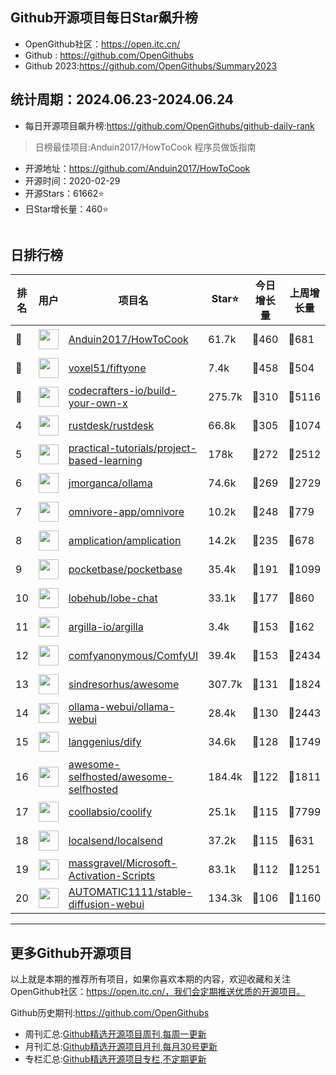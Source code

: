 ## Github开源项目每日Star飙升榜

- OpenGithub社区：https://open.itc.cn/
- Github : https://github.com/OpenGithubs
- Github 2023:https://github.com/OpenGithubs/Summary2023

## 统计周期：2024.06.23-2024.06.24

- 每日开源项目飙升榜:https://github.com/OpenGithubs/github-daily-rank



> 日榜最佳项目:Anduin2017/HowToCook  程序员做饭指南

- 开源地址：https://github.com/Anduin2017/HowToCook
- 开源时间：2020-02-29
- 开源Stars：61662⭐
- 日Star增长量：460⭐

![]()


## 日排行榜

| 排名        |  用户     |  项目名          | Star⭐          | 今日增长量     | 上周增长量      |  开源时间   |
|------------|------------|---------------|---------------- |--------------|----------------|------------|
| 🥇 | <img src="https://avatars.githubusercontent.com/u/19531547?u=9bfa4b5f7256f64a05b280019f26a56319955cd0&v=4" alt="" size="32" height="32" width="32" data-view-component="true" class="avatar circle"> | [Anduin2017/HowToCook](https://github.com/Anduin2017/HowToCook)| 61.7k  | 🔺460| 🔺681 | 2020-02-29 |
| 🥈 | <img src="https://avatars.githubusercontent.com/u/25984855?v=4" alt="" size="32" height="32" width="32" data-view-component="true" class="avatar circle"> | [voxel51/fiftyone](https://github.com/voxel51/fiftyone)| 7.4k  | 🔺458| 🔺504 | 2020-04-22 |
| 🥉 | <img src="https://avatars.githubusercontent.com/u/58904235?v=4" alt="" size="32" height="32" width="32" data-view-component="true" class="avatar circle"> | [codecrafters-io/build-your-own-x](https://github.com/codecrafters-io/build-your-own-x)| 275.7k  | 🔺310| 🔺5116 | 2018-05-09 |
| 4 | <img src="https://avatars.githubusercontent.com/u/71636191?u=fcdfa5bbe724bd4ec02f6c3b2419ff25b7f5eb07&v=4" alt="" size="32" height="32" width="32" data-view-component="true" class="avatar circle"> | [rustdesk/rustdesk](https://github.com/rustdesk/rustdesk)| 66.8k  | 🔺305| 🔺1074 | 2020-09-28 |
| 5 | <img src="https://avatars.githubusercontent.com/u/89421154?v=4" alt="" size="32" height="32" width="32" data-view-component="true" class="avatar circle"> | [practical-tutorials/project-based-learning](https://github.com/practical-tutorials/project-based-learning)| 178k  | 🔺272| 🔺2512 | 2017-04-12 |
| 6 | <img src="https://avatars.githubusercontent.com/u/151674099?v=4" alt="" size="32" height="32" width="32" data-view-component="true" class="avatar circle"> | [jmorganca/ollama](https://github.com/jmorganca/ollama)| 74.6k  | 🔺269| 🔺2729 | 2023-06-27 |
| 7 | <img src="https://avatars.githubusercontent.com/u/70113176?v=4" alt="" size="32" height="32" width="32" data-view-component="true" class="avatar circle"> | [omnivore-app/omnivore](https://github.com/omnivore-app/omnivore)| 10.2k  | 🔺248| 🔺779 | 2022-02-11 |
| 8 | <img src="https://avatars.githubusercontent.com/u/65107786?v=4" alt="" size="32" height="32" width="32" data-view-component="true" class="avatar circle"> | [amplication/amplication](https://github.com/amplication/amplication)| 14.2k  | 🔺235| 🔺678 | 2020-05-11 |
| 9 | <img src="https://avatars.githubusercontent.com/u/101000011?v=4" alt="" size="32" height="32" width="32" data-view-component="true" class="avatar circle"> | [pocketbase/pocketbase](https://github.com/pocketbase/pocketbase)| 35.4k  | 🔺191| 🔺1099 | 2022-07-05 |
| 10 | <img src="https://avatars.githubusercontent.com/u/131470832?v=4" alt="" size="32" height="32" width="32" data-view-component="true" class="avatar circle"> | [lobehub/lobe-chat](https://github.com/lobehub/lobe-chat)| 33.1k  | 🔺177| 🔺860 | 2023-05-21 |
| 11 | <img src="https://avatars.githubusercontent.com/u/18415507?v=4" alt="" size="32" height="32" width="32" data-view-component="true" class="avatar circle"> | [argilla-io/argilla](https://github.com/argilla-io/argilla)| 3.4k  | 🔺153| 🔺162 | 2021-04-28 |
| 12 | <img src="https://avatars.githubusercontent.com/u/121283862?u=00e0967075548ed41bd53ed0eacd34ac42d8cef0&v=4" alt="" size="32" height="32" width="32" data-view-component="true" class="avatar circle"> | [comfyanonymous/ComfyUI](https://github.com/comfyanonymous/ComfyUI)| 39.4k  | 🔺153| 🔺2434 | 2023-01-17 |
| 13 | <img src="https://avatars.githubusercontent.com/u/170270?u=34acd557a042ac478d273a4621570cadb6b0bd89&v=4" alt="" size="32" height="32" width="32" data-view-component="true" class="avatar circle"> | [sindresorhus/awesome](https://github.com/sindresorhus/awesome)| 307.7k  | 🔺131| 🔺1824 | 2014-07-11 |
| 14 | <img src="https://avatars.githubusercontent.com/u/158137808?v=4" alt="" size="32" height="32" width="32" data-view-component="true" class="avatar circle"> | [ollama-webui/ollama-webui](https://github.com/ollama-webui/ollama-webui)| 28.4k  | 🔺130| 🔺2443 | 2023-10-07 |
| 15 | <img src="https://avatars.githubusercontent.com/u/127165244?v=4" alt="" size="32" height="32" width="32" data-view-component="true" class="avatar circle"> | [langgenius/dify](https://github.com/langgenius/dify)| 34.6k  | 🔺128| 🔺1749 | 2023-04-12 |
| 16 | <img src="https://avatars.githubusercontent.com/u/24270415?v=4" alt="" size="32" height="32" width="32" data-view-component="true" class="avatar circle"> | [awesome-selfhosted/awesome-selfhosted](https://github.com/awesome-selfhosted/awesome-selfhosted)| 184.4k  | 🔺122| 🔺1811 | 2015-06-01 |
| 17 | <img src="https://avatars.githubusercontent.com/u/60715044?v=4" alt="" size="32" height="32" width="32" data-view-component="true" class="avatar circle"> | [coollabsio/coolify](https://github.com/coollabsio/coolify)| 25.1k  | 🔺115| 🔺7799 | 2021-01-26 |
| 18 | <img src="https://avatars.githubusercontent.com/u/120677616?v=4" alt="" size="32" height="32" width="32" data-view-component="true" class="avatar circle"> | [localsend/localsend](https://github.com/localsend/localsend)| 37.2k  | 🔺115| 🔺631 | 2022-12-16 |
| 19 | <img src="https://avatars.githubusercontent.com/u/59795046?v=4" alt="" size="32" height="32" width="32" data-view-component="true" class="avatar circle"> | [massgravel/Microsoft-Activation-Scripts](https://github.com/massgravel/Microsoft-Activation-Scripts)| 83.1k  | 🔺112| 🔺1251 | 2020-01-13 |
| 20 | <img src="https://avatars.githubusercontent.com/u/20920490?u=8bdc7c9401f507e51b55e558baa8184d4ed30c7d&v=4" alt="" size="32" height="32" width="32" data-view-component="true" class="avatar circle"> | [AUTOMATIC1111/stable-diffusion-webui](https://github.com/AUTOMATIC1111/stable-diffusion-webui)| 134.3k  | 🔺106| 🔺1160 | 2022-08-22 |

---
## 更多Github开源项目

以上就是本期的推荐所有项目，如果你喜欢本期的内容，欢迎收藏和关注OpenGithub社区：https://open.itc.cn/，我们会定期推送优质的开源项目。

Github历史期刊:https://github.com/OpenGithubs
- 周刊汇总:[Github精选开源项目周刊,每周一更新](https://github.com/OpenGithubs/weekly)
- 月刊汇总:[Github精选开源项目月刊,每月30号更新](https://github.com/OpenGithubs/monthly)
- 专栏汇总:[Github精选开源项目专栏,不定期更新](https://github.com/OpenGithubs/selectedColumn)
